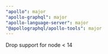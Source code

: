 ```yaml
---
"apollo": major
"apollo-graphql": major
"apollo-language-server": major
"@apollographql/apollo-tools": major
---
```


Drop support for node < 14
